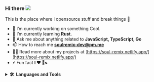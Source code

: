 ### Hi there <a href="https://soul-remix.netlify.app/"><img src="https://media.giphy.com/media/hvRJCLFzcasrR4ia7z/giphy.gif" width="25px"></a>
This is the place where I opensource stuff and break things :rofl:

- 🔭 I’m currently working on something Cool.
- 🌱 I’m currently learning **Rust**.
- 💬 Ask me about anything related to **JavaScript, TypeScript, Go** 
- 📫 How to reach me **soulremix-dev@pm.me** 
- 👨‍💻 Read more about my projects at [https://soul-remix.netlify.app/](https://soul-remix.netlify.app/) 
- ⚡ Fun fact **I &#10084; &#128054;s**

<details>
  <summary><b>🛠️&nbsp;&nbsp;Languages&nbsp;and&nbsp;Tools</b></summary>
  <br>
  <p align="left">
    <a
      href="https://developer.mozilla.org/en-US/docs/Web/JavaScript"
      target="_blank"
      rel="noreferrer"
    >
      <img
        src="https://raw.githubusercontent.com/devicons/devicon/master/icons/javascript/javascript-original.svg"
        alt="javascript"
        width="40"
        height="40"
      />
    </a>
    <a href="https://www.typescriptlang.org/" target="_blank" rel="noreferrer">
      <img
        src="https://raw.githubusercontent.com/devicons/devicon/master/icons/typescript/typescript-original.svg"
        alt="typescript"
        width="40"
        height="40"
      />
    </a>
     <a href="https://www.w3.org/html/" target="_blank" rel="noreferrer">
      <img
        src="https://raw.githubusercontent.com/devicons/devicon/master/icons/html5/html5-original-wordmark.svg"
        alt="html5"
        width="40"
        height="40"
      />
    </a>
    <a href="https://www.w3schools.com/css/" target="_blank" rel="noreferrer">
      <img
        src="https://raw.githubusercontent.com/devicons/devicon/master/icons/css3/css3-original-wordmark.svg"
        alt="css3"
        width="40"
        height="40"
      />
    </a>
    <a href="https://go.dev/" target="_blank" rel="noreferrer">
      <img
        src="https://raw.githubusercontent.com/devicons/devicon/master/icons/go/go-original-wordmark.svg"
        alt="golang"
        width="40"
        height="40"
      />
    </a>
     <a
      href="[https://developer.mozilla.org/en-US/docs/Web/JavaScript](https://learn.microsoft.com/en-us/dotnet/csharp/)"
      target="_blank"
      rel="noreferrer"
    >
      <img
        src="https://raw.githubusercontent.com/devicons/devicon/master/icons/csharp/csharp-original.svg"
        alt="C#"
        width="40"
        height="40"
      />
    </a>
    <a href="https://www.java.com//" target="_blank" rel="noreferrer">
      <img
        src="https://raw.githubusercontent.com/devicons/devicon/master/icons/java/java-original-wordmark.svg"
        alt="Java"
        width="40"
        height="40"
      />
    </a>
  </p>

  <p>
    <a href="https://reactjs.org/" target="_blank" rel="noreferrer">
      <img
        src="https://raw.githubusercontent.com/devicons/devicon/master/icons/react/react-original-wordmark.svg"
        alt="react"
        width="40"
        height="40"
      />
    </a>
    <a href="https://reactnative.dev/" target="_blank" rel="noreferrer"> 
      <img 
        src="https://reactnative.dev/img/header_logo.svg" 
        alt="reactnative" 
        width="40" 
        height="40"
       /> 
    </a>
    <a href="https://redux.js.org" target="_blank" rel="noreferrer">
      <img
        src="https://raw.githubusercontent.com/devicons/devicon/master/icons/redux/redux-original.svg"
        alt="redux"
        width="40"
        height="40"
      />
    </a>
    <a href="https://nextjs.org/" target="_blank" rel="noreferrer">
      <img
        src="https://cdn.worldvectorlogo.com/logos/nextjs-2.svg"
        alt="nextjs"
        width="40"
        height="40"
      />
    </a>
    <a href="https://mui.com/" target="_blank" rel="noreferrer">
      <img
        src="https://raw.githubusercontent.com/devicons/devicon/2ae2a900d2f041da66e950e4d48052658d850630/icons/materialui/materialui-original.svg"
        alt="material-ui"
        width="40"
        height="40"
      />
    </a>
    <a href="https://tailwindcss.com/" target="_blank" rel="noreferrer">
      <img
        src="https://www.vectorlogo.zone/logos/tailwindcss/tailwindcss-icon.svg"
        alt="tailwind"
        width="40"
        height="40"
      />
    </a>
    <a href="https://jestjs.io" target="_blank" rel="noreferrer"> 
      <img 
        src="https://www.vectorlogo.zone/logos/jestjsio/jestjsio-icon.svg" 
        alt="jest" 
        width="40" 
        height="40"
      />
    </a>
  </p>
  <p>
    <a href="https://nodejs.org" target="_blank" rel="noreferrer">
      <img
        src="https://raw.githubusercontent.com/devicons/devicon/master/icons/nodejs/nodejs-original-wordmark.svg"
        alt="nodejs"
        width="40"
        height="40"
      />
    </a>
    <a href="https://expressjs.com" target="_blank" rel="noreferrer">
      <img
        src="https://raw.githubusercontent.com/devicons/devicon/master/icons/express/express-original-wordmark.svg"
        alt="express"
        width="40"
        height="40"
      />
    </a>
    <a href="https://nestjs.com/" target="_blank" rel="noreferrer">
      <img
        src="https://raw.githubusercontent.com/devicons/devicon/master/icons/nestjs/nestjs-plain.svg"
        alt="nestjs"
        width="40"
        height="40"
      />
    </a>
    <a href="https://github.com/gin-gonic/gin" target="_blank" rel="noreferrer">
      <img
        src="https://raw.githubusercontent.com/gin-gonic/logo/master/color.png"
        alt="Gin"
        width="40"
        height="40"
      />
    </a>
    <a href="https://dotnet.microsoft.com/en-us" target="_blank" rel="noreferrer">
      <img
        src="https://raw.githubusercontent.com/devicons/devicon/master/icons/dotnetcore/dotnetcore-original.svg"
        alt=".Net"
        width="40"
        height="40"
      />
    </a>
    <a href="https://www.postgresql.org" target="_blank" rel="noreferrer">
      <img
        src="https://raw.githubusercontent.com/devicons/devicon/master/icons/postgresql/postgresql-original-wordmark.svg"
        alt="postgresql"
        width="40"
        height="40"
      />
    </a>
    <a href="https://www.mongodb.com/" target="_blank" rel="noreferrer">
      <img
        src="https://raw.githubusercontent.com/devicons/devicon/master/icons/mongodb/mongodb-original-wordmark.svg"
        alt="mongodb"
        width="40"
        height="40"
      />
    </a>
     <a href="https://firebase.google.com/" target="_blank" rel="noreferrer">
      <img
        src="https://raw.githubusercontent.com/devicons/devicon/master/icons/firebase/firebase-plain-wordmark.svg"
        alt="Fire base"
        width="40"
        height="40"
      />
    </a>
  </p>
  <p>
    <a href="https://git-scm.com/" target="_blank" rel="noreferrer">
      <img
        src="https://www.vectorlogo.zone/logos/git-scm/git-scm-icon.svg"
        alt="git"
        width="40"
        height="40"
      />
    </a>
    <a href="https://webpack.js.org" target="_blank" rel="noreferrer">
      <img
        src="https://raw.githubusercontent.com/devicons/devicon/d00d0969292a6569d45b06d3f350f463a0107b0d/icons/webpack/webpack-original-wordmark.svg"
        alt="webpack"
        width="40"
        height="40"
      />
    </a>
    <a href="https://www.figma.com/" target="_blank" rel="noreferrer">
      <img
        src="https://www.vectorlogo.zone/logos/figma/figma-icon.svg"
        alt="figma"
        width="40"
        height="40"
      />
    </a>
    <a href="https://postman.com" target="_blank" rel="noreferrer">
      <img
        src="https://www.vectorlogo.zone/logos/getpostman/getpostman-icon.svg"
        alt="postman"
        width="40"
        height="40"
      />
    </a>
    <a href="https://www.linux.org/" target="_blank"> 
      <img 
        src="https://raw.githubusercontent.com/devicons/devicon/master/icons/linux/linux-original.svg" 
        alt="linux" 
        width="40" 
        height="40"
      /> 
    </a>
  </p>
</details>


